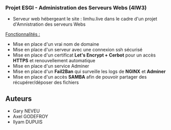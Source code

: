 ### Projet ESGI - Administration des Serveurs Webs (4IW3) 

- Serveur web hébergeant le site : limhu.live dans le cadre d'un projet d'Amnistration des serveurs Webs

<ins>Fonctionnalités :</ins>

- Mise en place d'un vrai nom de domaine
- Mise en place d'un serveur avec une connexion ssh sécurisé
- Mise en place d'un certificat **Let's Encrypt + Cerbot** pour un accès **HTTPS** et renouvellement automatique
- Mise en place d'un service Adminer
- Mise en place d'un **Fail2Ban** qui surveille les logs de **NGINX** et **Adminer**
- Mise en place d'un accès **SAMBA** afin de pouvoir partager des récupérer/déposer des fichiers

## Auteurs
- Gary NEVEU
- Axel GODEFROY
- Ilyam DUPUIS
